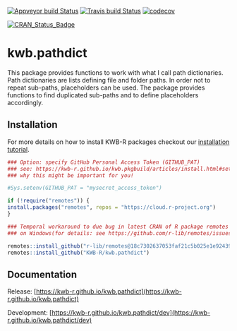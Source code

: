 [![Appveyor build Status](https://ci.appveyor.com/api/projects/status/github/KWB-R/kwb.pathdict?branch=master&svg=true)](https://ci.appveyor.com/project/KWB-R/kwb-pathdict/branch/master)
[![Travis build Status](https://travis-ci.org/KWB-R/kwb.pathdict.svg?branch=master)](https://travis-ci.org/KWB-R/kwb.pathdict)
[![codecov](https://codecov.io/github/KWB-R/kwb.pathdict/branch/master/graphs/badge.svg)](https://codecov.io/github/KWB-R/kwb.pathdict)

[![CRAN_Status_Badge](https://www.r-pkg.org/badges/version/kwb.pathdict)]()

# kwb.pathdict

This package provides functions to work with
what I call path dictionaries. Path dictionaries are lists defining
file and folder paths. In order not to repeat sub-paths, placeholders
can be used. The package provides functions to find duplicated
sub-paths and to define placeholders accordingly.

## Installation

For more details on how to install KWB-R packages checkout our [installation tutorial](https://kwb-r.github.io/kwb.pkgbuild/articles/install.html).

```r
### Option: specify GitHub Personal Access Token (GITHUB_PAT)
### see: https://kwb-r.github.io/kwb.pkgbuild/articles/install.html#set-your-github_pat
### why this might be important for you!

#Sys.setenv(GITHUB_PAT = "mysecret_access_token")

if (!require("remotes")) {
install.packages("remotes", repos = "https://cloud.r-project.org")
}

### Temporal workaround to due bug in latest CRAN of R package remotes v2.0.2
### on Windows(for details: see https://github.com/r-lib/remotes/issues/248)

remotes::install_github("r-lib/remotes@18c7302637053faf21c5b025e1e9243962db1bdc")
remotes::install_github("KWB-R/kwb.pathdict")
```

## Documentation

Release: [https://kwb-r.github.io/kwb.pathdict](https://kwb-r.github.io/kwb.pathdict)

Development: [https://kwb-r.github.io/kwb.pathdict/dev](https://kwb-r.github.io/kwb.pathdict/dev)
